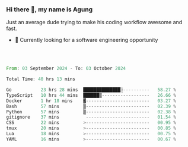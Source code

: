 ### Hi there 👋, my name is Agung
Just an average dude trying to make his coding workflow awesome and fast.

<!--
**agungfir98/agungfir98** is a ✨ _special_ ✨ repository because its `README.md` (this file) appears on your GitHub profile.
-->

- 🔭 Currently looking for a software engineering opportunity
<br/>
<br/>
<!--START_SECTION:waka-->

```rust
From: 03 September 2024 - To: 03 October 2024

Total Time: 40 hrs 13 mins

Go           23 hrs 28 mins  ██████████████░----------   58.27 %
TypeScript   10 hrs 44 mins  ██████▒------------------   26.66 %
Docker       1 hr 18 mins    ▓------------------------   03.27 %
Bash         57 mins         ▒------------------------   02.39 %
Python       57 mins         ▒------------------------   02.38 %
gitignore    37 mins          ------------------------   01.54 %
CSS          22 mins         >------------------------   00.95 %
tmux         20 mins         >------------------------   00.85 %
Lua          18 mins         >------------------------   00.75 %
YAML         16 mins         >------------------------   00.67 %
```

<!--END_SECTION:waka-->
